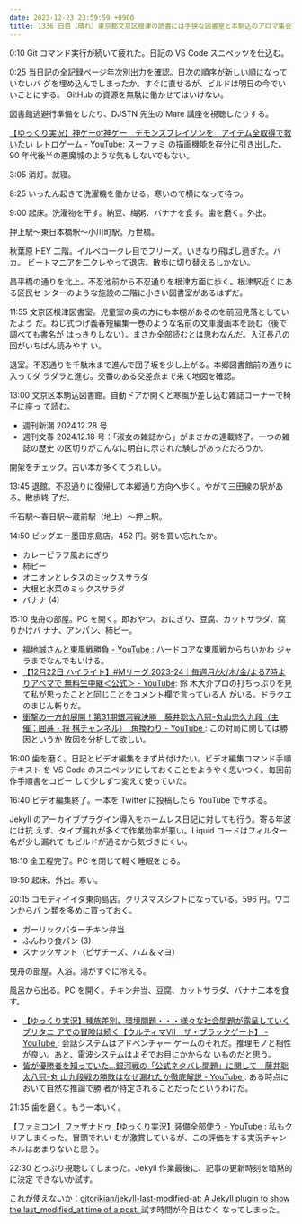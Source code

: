 ```yaml
---
date: 2023-12-23 23:59:59 +0900
title: 1336 日目（晴れ）東京都文京区根津の読書には手狭な図書室と本駒込のアロマ集会室開放図書館
---
```


0:10 Git コマンド実行が続いて疲れた。日記の VS Code スニペッツを仕込む。

0:25 当日記の全記録ページ年次別出力を確認。日次の順序が新しい順になっていないバ
グを埋め込んでしまったか。すぐに直せるが、ビルドは明日の今でいいことにする。
GitHub の資源を無駄に働かせてはいけない。

図書館逃避行準備をしたり、DJSTN 先生の Mare 講座を視聴したりする。

[【ゆっくり実況】神ゲーof神ゲー　デモンズブレイゾンを　アイテム全取得で救いたい
レトロゲーム - YouTube](https://www.youtube.com/watch?v=M8kdsSZ3vIo): スーファミ
の描画機能を存分に引き出した。90 年代後半の悪魔城のような気もしないでもない。

3:05 消灯。就寝。

8:25 いったん起きて洗濯機を働かせる。寒いので横になって待つ。

9:00 起床。洗濯物を干す。納豆、梅粥、バナナを食す。歯を磨く。外出。

押上駅～東日本橋駅～小川町駅。万世橋。

秋葉原 HEY 二階。イルベロ一クレ目でフリーズ。いきなり飛ばし過ぎた。バカ。
ビートマニアを二クレやって退店。散歩に切り替えるしかない。

昌平橋の通りを北上。不忍池前から不忍通りを根津方面に歩く。根津駅近くにある区民セ
ンターのような施設の二階に小さい図書室があるはずだ。
<blockquote class="twitter-tweet"
  data-conversation="none"
  data-media-max-width="480" data-theme="dark" data-align="center">
<a href="https://twitter.com/showa_yojyo/status/1738466310517088391"></a>
</blockquote>

11:55 文京区根津図書室。児童室の奥の方にも本棚があるのを前回見落としていたよう
だ。ねじ式つげ義春短編集一巻のような名前の文庫漫画本を読む（後で調べても書名が
はっきりしない）。まさか全部読むとは思わなんだ。入江長八の回がいちばん読みやす
い。

退室。不忍通りを千駄木まで進んで団子坂を少し上がる。本郷図書館前の通りに入ってダ
ラダラと進む。交番のある交差点まで来て地図を確認。
<blockquote class="twitter-tweet"
  data-conversation="none"
  data-media-max-width="480" data-theme="dark" data-align="center">
<a href="https://twitter.com/showa_yojyo/status/1741029935769358404"></a>
</blockquote>

13:00 文京区本駒込図書館。自動ドアが開くと寒風が差し込む雑誌コーナーで椅子に座っ
て読む。

* 週刊新潮 2024.12.28 号
* 週刊文春 2024.12.18 号：「淑女の雑誌から」がまさかの連載終了。一つの雑誌の歴史
  の区切りがこんなに明白に示された験しがあっただろうか。

開架をチェック。古い本が多くてうれしい。

13:45 退館。不忍通りに復帰して本郷通り方向へ歩く。やがて三田線の駅がある。散歩終
了だ。

千石駅～春日駅～蔵前駅（地上）～押上駅。

14:50 ビッグエー墨田京島店。452 円。粥を買い忘れたか。

* カレーピラフ風おにぎり
* 柿ピー
* オニオンとレタスのミックスサラダ
* 大根と水菜のミックスサラダ
* バナナ (4)

15:10 曳舟の部屋。PC を開く。即おやつ。おにぎり、豆腐、カットサラダ、腐りかけバ
ナナ、アンパン、柿ピー。

* [福地誠さんと東風戦勝負 - YouTube
  ](https://www.youtube.com/watch?v=U643LB4yqUA): ハードコアな東風戦からちいかわ
  ジャラまでなんでもいける。
* [【12月22日 ハイライト】#Mリーグ 2023-24｜毎週月/火/木/金/よる7時よりアベマで
  無料生中継＜公式＞ - YouTube](https://www.youtube.com/watch?v=VU5LWFdomSA): 鈴
  木大介プロの打ちっぷりを見て私が思ったことと同じことをコメント欄で言っている人
  がいる。ドラクエのまじん斬りだ。
* [衝撃の一方的展開！第31期銀河戦決勝　藤井聡太八冠ｰ丸山忠久九段（主催：囲碁・将
  棋チャンネル）　角換わり - YouTube
  ](https://www.youtube.com/watch?v=OWf8UIRW9LU): この対局に関しては勝因というか
  敗因を分析して欲しい。

16:00 歯を磨く。日記とビデオ編集をまず片付けたい。ビデオ編集コマンド手順テキスト
を VS Code のスニペッツにしておくことをようやく思いつく。毎回前作手順書をコピー
して少しずつ変えて使っていた。

16:40 ビデオ編集終了。一本を Twitter に投稿したら YouTube でサボる。

Jekyll のアーカイブプラグイン導入をホームレス日記に対しても行う。寄る年波には抗
えず、タイプ漏れが多くて作業効率が悪い。Liquid コードはフィルター名が少し漏れて
もビルドが通るから気づきにくい。

18:10 全工程完了。PC を閉じて軽く睡眠をとる。

19:50 起床。外出。寒い。

20:15 コモディイイダ東向島店。クリスマスシフトになっている。596 円。ワゴンからパ
ン類を多めに買っておく。

* ガーリックバターチキン弁当
* ふんわり食パン (3)
* スナックサンド（ピザチーズ、ハム＆マヨ）

曳舟の部屋。入浴。湯がすぐに冷える。

風呂から出る。PC を開く。チキン弁当、豆腐、カットサラダ、バナナ二本を食す。

* [【ゆっくり実況】種族差別、環境問題・・・様々な社会問題が露呈していくブリタニ
  アでの冒険は続く【ウルティマⅦ　ザ・ブラックゲート】 - YouTube
  ](https://www.youtube.com/watch?v=Bnw9QvN1MJk): 会話システムはアドベンチャー
  ゲームのそれだ。推理モノと相性が良い。あと、電波システムはよそでお目にかからな
  いものだと思う。
* [皆が優勝者を知っていた…銀河戦の「公式ネタバレ問題」に関して　藤井聡太八冠ｰ丸
  山九段戦の勝敗はなぜ漏れたか徹底解説 - YouTube
  ](https://www.youtube.com/watch?v=Slzsb1fOgfc): ある時点において自然な推論で勝
  者が特定されることだったというわけだ。

21:35 歯を磨く。もう一本いく。

[【ファミコン】ファザナドゥ【ゆっくり実況】装備全部使う - YouTube
](https://www.youtube.com/watch?v=i4DHW_1-3_g): 私もクリアしまくった。冒頭でれい
むが激賞しているが、この評価をする実況チャンネルはあまりないと思う。

22:30 どっぷり視聴してしまった。Jekyll 作業最後に、記事の更新時刻を暗黙的に決定
できないか試す。

これが使えないか：[gjtorikian/jekyll-last-modified-at: A Jekyll plugin to show
the last_modified_at time of a post.
](https://github.com/gjtorikian/jekyll-last-modified-at) 試す時間が今日はなく
なってしまった。
